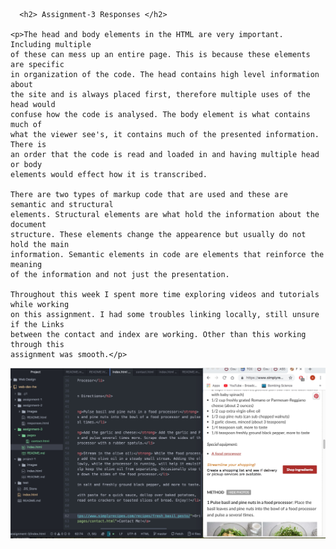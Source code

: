 <!DOCTYPE html>

      <h2> Assignment-3 Responses </h2>

    <p>The head and body elements in the HTML are very important. Including multiple
    of these can mess up an entire page. This is because these elements are specific
    in organization of the code. The head contains high level information about
    the site and is always placed first, therefore multiple uses of the head would
    confuse how the code is analysed. The body element is what contains much of
    what the viewer see's, it contains much of the presented information. There is
    an order that the code is read and loaded in and having multiple head or body
    elements would effect how it is transcribed.

    There are two types of markup code that are used and these are semantic and structural
    elements. Structural elements are what hold the information about the document
    structure. These elements change the appearence but usually do not hold the main
    information. Semantic elements in code are elements that reinforce the meaning
    of the information and not just the presentation.

    Throughout this week I spent more time exploring videos and tutorials while working
    on this assignment. I had some troubles linking locally, still unsure if the Links
    between the contact and index are working. Other than this working through this
    assignment was smooth.</p>




<img src="./images/assignment-3.jpg" />
